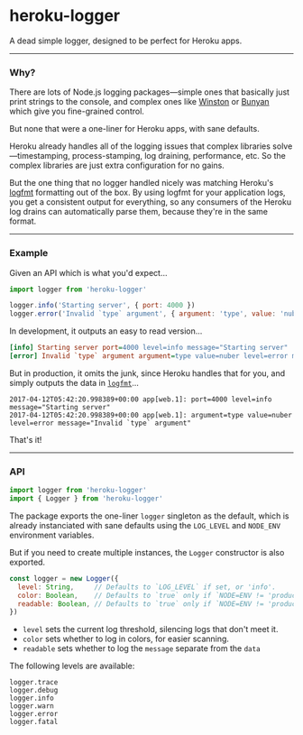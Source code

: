 
# heroku-logger

A dead simple logger, designed to be perfect for Heroku apps.

---

### Why?

There are lots of Node.js logging packages—simple ones that basically just print strings to the console, and complex ones like [Winston](https://github.com/winstonjs/winston) or [Bunyan](https://github.com/trentm/node-bunyan) which give you fine-grained control.

But none that were a one-liner for Heroku apps, with sane defaults.

Heroku already handles all of the logging issues that complex libraries solve—timestamping, process-stamping, log draining, performance, etc. So the complex libraries are just extra configuration for no gains.

But the one thing that no logger handled nicely was matching Heroku's [logfmt](https://brandur.org/logfmt) formatting out of the box. By using logfmt for your application logs, you get a consistent output for everything, so any consumers of the Heroku log drains can automatically parse them, because they're in the same format.

---

### Example

Given an API which is what you'd expect...

```js
import logger from 'heroku-logger'

logger.info('Starting server', { port: 4000 })
logger.error('Invalid `type` argument', { argument: 'type', value: 'nuber' })
```

In development, it outputs an easy to read version...

```ini
[info] Starting server port=4000 level=info message="Starting server"
[error] Invalid `type` argument argument=type value=nuber level=error message="Invalid `type` argument"
```

But in production, it omits the junk, since Heroku handles that for you, and simply outputs the data in [`logfmt`]()...

```
2017-04-12T05:42:20.998389+00:00 app[web.1]: port=4000 level=info message="Starting server"
2017-04-12T05:42:20.998389+00:00 app[web.1]: argument=type value=nuber level=error message="Invalid `type` argument"
```

That's it!

---

### API

```js
import logger from 'heroku-logger'
import { Logger } from 'heroku-logger'
```

The package exports the one-liner `logger` singleton as the default, which is already instanciated with sane defaults using the `LOG_LEVEL` and `NODE_ENV` environment variables.

But if you need to create multiple instances, the `Logger` constructor is also exported.

```js
const logger = new Logger({
  level: String,     // Defaults to `LOG_LEVEL` if set, or 'info'.
  color: Boolean,    // Defaults to `true` only if `NODE=ENV != 'production'`.
  readable: Boolean, // Defaults to `true` only if `NODE=ENV != 'production'`.
})
```

- `level` sets the current log threshold, silencing logs that don't meet it.
- `color` sets whether to log in colors, for easier scanning.
- `readable` sets whether to log the `message` separate from the `data`

The following levels are available:

```
logger.trace
logger.debug
logger.info
logger.warn
logger.error
logger.fatal
```

